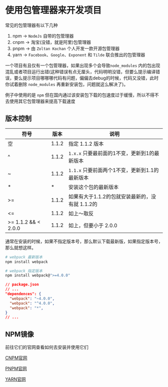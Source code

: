 # 使用包管理器来开发项目

常见的包管理器有以下几种

1. npm -> `NodeJs` 自带的包管理器
2. cnpm -> 淘宝(没错，就是阿里)包管理器
3. pnpm -> 由 `Zoltan Kochan` 个人开发一款开源包管理器
4. yarn -> `Facebook`、`Google`、`Exponent` 和 `Tilde` 联合推出的包管理器

一个项目有且仅有一个包管理器，如果出现多个会导致`node_modules` 内的包出现混乱或者项目运行出错(这种错误有点无厘头，代码明明没错，但要么提示编译错误，要么提示项目哪哪哪代码有问题，偏偏去debug的时候，代码又没错，此时你试着删除 `node_modules` 再重新安装包，问题就这么解决了)。

例子中使用的是 `npm` 但在国内通过该安装包下载的包速度过于缓慢，所以不得不去使用其它包管理器来提高下载速度

## 版本控制

符号 | 版本 | 说明
-|-|-
空  | 1.1.2 | 指定 1.1.2 版本
^ | 1.1.2 | `1.x.x` 只要最前面的1不变，更新到1的最新版本
~ | 1.1.2 | `1.1.x` 只要前面两个1不变，更新到1.1的最新版本
* | *     | 安装这个包的最新版本
>= | 1.1.2 | 如果有大于1.1.2的包就安装最新的，没有就 1.1.2的
<= | 1.1.2 | 如上～取反
>= 1.1.2 && < 2.0.0 | 1.1.2 | 如上，但要小于 2.0.0

通常在安装的时候，如果不指定版本号，那么默认下载最新版，如果指定版本号，那么就想这样。

```bash
# webpack 最新版本
npm install webpack

# webpack 指定版本
npm install webpack@">=4.0.0"
```

```json
// package.json
// ...
"dependences": {
  "webpack": "~4.0.0",
  "webpack": "^4.0.0",
  "webpack": "*",
}
// ...
```

## NPM镜像

前往它们的官网查看如何去安装并使用它们

[CNPM官网](#http://npm.taobao.org/)

[PNPM官网](#https://pnpm.js.org/)

[YARN官网](#https://www.yarnpkg.com/lang/en/)